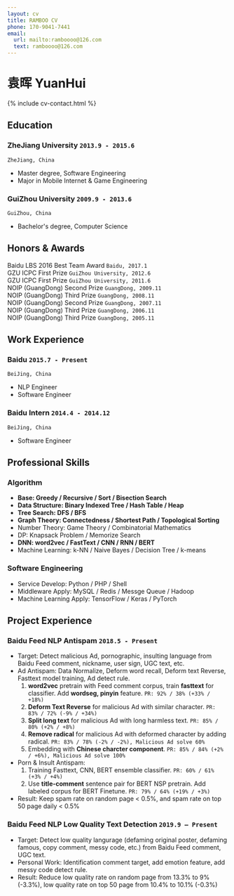```yaml
---
layout: cv
title: RAMBOO CV
phone: 170-9041-7441
email:
  url: mailto:ramboooo@126.com
  text: ramboooo@126.com
---
```


# 袁晖 YuanHui

<!--
include contact information from the front matter
Supported arguments:
    - homepage: url, text
    - phone
    - email
-->

{% include cv-contact.html %}

## Education

### **ZheJiang University** `2013.9 - 2015.6`

```
ZheJiang, China
```

* Master degree, Software Engineering
* Major in Mobile Internet & Game Engineering

### **GuiZhou University** `2009.9 - 2013.6`

```
GuiZhou, China
```

* Bachelor's degree, Computer Science

## Honors & Awards

Baidu LBS 2016 Best Team Award `Baidu, 2017.1` <br>
GZU ICPC First Prize `GuiZhou University, 2012.6` <br>
GZU ICPC First Prize `GuiZhou University, 2011.6` <br>
NOIP (GuangDong) Second Prize `GuangDong, 2009.11` <br>
NOIP (GuangDong) Third Prize `GuangDong, 2008.11` <br>
NOIP (GuangDong) Second Prize `GuangDong, 2007.11` <br>
NOIP (GuangDong) Third Prize `GuangDong, 2006.11` <br>
NOIP (GuangDong) Third Prize `GuangDong, 2005.11` <br>

## Work Experience

### **Baidu** `2015.7 - Present`

```
BeiJing, China
```

* NLP Engineer
* Software Engineer

### **Baidu Intern** `2014.4 - 2014.12`

```
BeiJing, China
```

* Software Engineer

## Professional Skills

### **Algorithm**

* **Base: Greedy / Recursive / Sort / Bisection Search**
* **Data Structure: Binary Indexed Tree / Hash Table / Heap**
* **Tree Search: DFS / BFS**
* **Graph Theory: Connectedness / Shortest Path / Topological Sorting**
* Number Theory: Game Theory / Combinatorial Mathematics
* DP: Knapsack Problem / Memorize Search
* **DNN: word2vec / FastText / CNN / RNN / BERT**
* Machine Learning: k-NN / Naive Bayes / Decision Tree / k-means

### **Software Engineering**

* Service Develop: Python / PHP / Shell
* Middleware Apply: MySQL / Redis / Messge Queue / Hadoop
* Machine Learning Apply: TensorFlow / Keras / PyTorch

## Project Experience

### **Baidu Feed NLP Antispam** `2018.5 - Present`

* Target: Detect malicious Ad, pornographic, insulting language from Baidu Feed comment, nickname, user sign, UGC text, etc.
* Ad Antispam: Data Normalize, Deform word recall, Deform text Reverse, Fasttext model training, Ad detect rule.
    1. **word2vec** pretrain with Feed comment corpus, train **fasttext** for classifier. Add **wordseg, pinyin** feature.
    `PR: 92% / 38% (+33% / +18%)`
    2. **Deform Text Reverse** for malicious Ad with similar character.
    `PR: 83% / 72% (-9% / +34%)`
    3. **Split long text** for malicious Ad with long harmless text.
    `PR: 85% / 80% (+2% / +8%)`
    4. **Remove radical** for malicious Ad with deformed character by adding radical.
    `PR: 83% / 78% (-2% / -2%), Malicious Ad solve 60%`
    5. Embedding with **Chinese charcter component**.
    `PR: 85% / 84% (+2% / +6%), Malicious Ad solve 100%`
* Porn & Insult Antispam:
    1.  Training Fasttext, CNN, BERT ensemble classifier.
    `PR: 60% / 61% (+3% / +4%)`
    2.  Use **title-comment** sentence pair for BERT NSP pretrain. Add labeled corpus for BERT Finetune.
    `PR: 79% / 64% (+19% / +3%)`
* Result: Keep spam rate on random page < 0.5%, and spam rate on top 50 page daily < 0.5%

### **Baidu Feed NLP Low Quality Text Detection** `2019.9 – Present`

* Target: Detect low quality langurage (defaming original poster, defaming famous, copy comment, messy code, etc.) from Baidu Feed comment, UGC text.
* Personal Work: Identification comment target, add emotion feature, add messy code detect rule.
* Result: Reduce low quality rate on random page from 13.3% to 9% (-3.3%), low quality rate on top 50 page from 10.4% to 10.1% (-0.3%)
